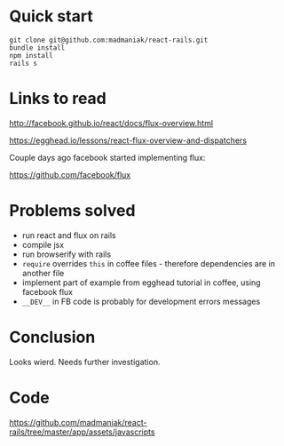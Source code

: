 # Quick start


```
git clone git@github.com:madmaniak/react-rails.git
bundle install
npm install
rails s
```

# Links to read

http://facebook.github.io/react/docs/flux-overview.html

https://egghead.io/lessons/react-flux-overview-and-dispatchers

Couple days ago facebook started implementing flux:

https://github.com/facebook/flux


# Problems solved

* run react and flux on rails
 * compile jsx
 * run browserify with rails
 * <code>require</code> overrides <code>this</code> in coffee files - therefore dependencies are in another file
* implement part of example from egghead tutorial in coffee, using facebook flux
* <code>\_\_DEV\_\_</code> in FB code is probably for development errors messages

# Conclusion

Looks wierd. Needs further investigation.

# Code

https://github.com/madmaniak/react-rails/tree/master/app/assets/javascripts
